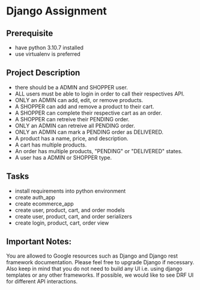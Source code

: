 # Django Assignment

## Prerequisite
- have python 3.10.7 installed
- use virtualenv is preferred

## Project Description
- there should be a ADMIN and SHOPPER user.
- ALL users must be able to login in order to call their respectives API.
- ONLY an ADMIN can add, edit, or remove products.
- A SHOPPER can add and remove a product to their cart.
- A SHOPPER can complete their respective cart as an order.
- A SHOPPER can retreive their PENDING order.
- ONLY an ADMIN can retreive all PENDING order.
- ONLY an ADMIN can mark a PENDING order as DELIVERED.
- A product has a name, price, and description. 
- A cart has multiple products.
- An order has multiple products, "PENDING" or "DELIVERED" states.
- A user has a ADMIN or SHOPPER type.

## Tasks
- install requirements into python environment
- create auth_app
- create ecommerce_app
- create user, product, cart, and order models
- create user, product, cart, and order serializers
- create login, product, cart, order view

## Important Notes: 
You are allowed to Google resources such as Django and Django rest framework documentation. Please feel free to upgrade Django if necessary. 
Also keep in mind that you do not need to build any UI i.e. using django templates or any other frameworks. If possible, we would like to see DRF UI for different API interactions.
